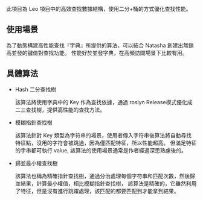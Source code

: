 此項目為 Leo 項目中的高效查找數據結構，使用二分+桶的方式優化查找性能。

## 使用場景

為了動態構建高性能查找『字典』所提供的算法，可以結合 Natasha 創建出無鎖高並發的鍵值對查找功能。 性能好於並發字典，在高頻訪問場景下比較有用。



## 具體算法

- Hash 二分查找樹

  該算法將使用字典中的 Key 作為查找依據，通過 roslyn Release模式優化成二三查找樹，提供高性能的查找方法。

- 模糊指針查找樹

  該算法針對 Key 類型為字符串的場景，使用者傳入字符串後算法將自動尋找特征點，沒用的字符會被跳過，因為僅匹配特征，所以性能超高。 但滿足特征的字串都可執行 value, 該算法的使用場景通常是作者經過深思熟慮後的。

- 歸並最小權查找樹

  該算法也稱為精確指針查找樹，通過分治處理每個字符串和匹配次數，然後歸並結果，計算最小權值，相比模糊指針查找樹， 該算法是精確的，它雖然利用了特征，但是沒有進行跳躍處理，該匹配的都要匹配到才能拿到結果。

